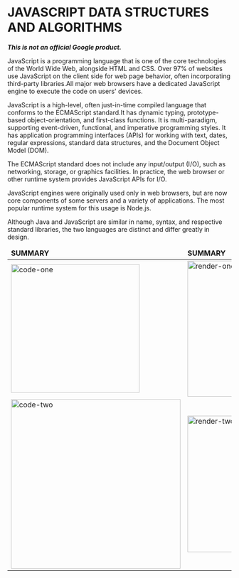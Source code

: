 # JAVASCRIPT DATA STRUCTURES AND ALGORITHMS
***This is not an official Google product.***

JavaScript is a programming language that is one of the core technologies of the World Wide Web, alongside HTML and CSS. Over 97% of websites use JavaScript on the client side for web page behavior, often incorporating third-party libraries.All major web browsers have a dedicated JavaScript engine to execute the code on users' devices.

JavaScript is a high-level, often just-in-time compiled language that conforms to the ECMAScript standard.It has dynamic typing, prototype-based object-orientation, and first-class functions. It is multi-paradigm, supporting event-driven, functional, and imperative programming styles. It has application programming interfaces (APIs) for working with text, dates, regular expressions, standard data structures, and the Document Object Model (DOM).

The ECMAScript standard does not include any input/output (I/O), such as networking, storage, or graphics facilities. In practice, the web browser or other runtime system provides JavaScript APIs for I/O.

JavaScript engines were originally used only in web browsers, but are now core components of some servers and a variety of applications. The most popular runtime system for this usage is Node.js.

Although Java and JavaScript are similar in name, syntax, and respective standard libraries, the two languages are distinct and differ greatly in design.

<table>
	<thead>
		<td>
			<b>SUMMARY</b>
		</td>
		<td>
			<b>SUMMARY</b>
		</td>
	</thead>
	<tr>
		<td>
			<img width="289" alt="code-one" src="https://buggyprogrammer.com/wp-content/uploads/elementor/thumbs/Javascript-cheatsheet-ilovecoding-p7cccwz9fnx0gta2y3pxuc9vvrvsdjhtvbb5sd49ls.png">
		</td>
		<td>
			<img width="306" alt="render-one" src="https://raw.githubusercontent.com/iLoveCodingOrg/javascript-cheatsheet/master/src/js-cheatsheet3.png">
		</td>
	</tr>
	<tr>
		<td>
			<img width="381" alt="code-two" src="https://qph.fs.quoracdn.net/main-qimg-c19c4dc3d351da791a2ae539d9134401-pjlq">
		</td>
		<td>
			<img width="307" alt="render-two" src="https://www.bigocheatsheet.com/img/big-o-cheat-sheet-poster.png">
		</td>
	</tr>
</table>


 
